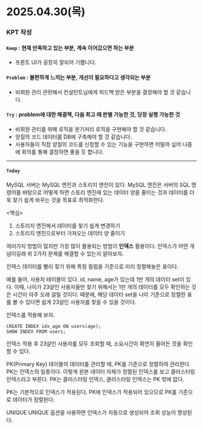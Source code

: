 # 2025.04.30(목)

### KPT 작성

#### `Keep` : 현재 만족하고 있는 부분, 계속 이어갔으면 하는 부분
- 프론트 UI가 굉장히 잘되어 기쁩니다.


#### `Problem` : 불편하게 느끼는 부분, 개선이 필요하다고 생각되는 부분
- 비회원 관리 관련해서 컨설턴트님에게 피드백 받은 부분을 결정해야 할 것 같습니다.


#### `Try` : problem에 대한 해결책, 다음 회고 때 판별 가능한 것, 당장 실행 가능한 것
- 비회원 관리를 위해 로직을 분기처리 로직을 구현해야 할 것 같습니다.
- 양질의 코드 데이터를 DB에 구축해야 할 것 같습니다.
- 사용자들이 직접 양질의 코드를 신청할 수 있는 기능을 구현하면 어떨까 싶어 나중에 회의를 통해 결정하면 좋을 듯 합니다.

---
#### `Today`
MySQL 서버는 MySQL 엔진과 스토리지 엔진이 있다. 
MySQL 엔진은 서버의 SQL 명령어를 바탕으로 어떻게 하면 스토리 엔진에 있는 데이터 양을 줄이는 것과 데이터를 더욱 찾기 쉽게 바꾸는 것을 목표로 최적화한다.

<핵심>
1. 스토리지 엔진에서 데이터를 찾기 쉽게 변경하기
2. 스토리지 엔진으로부터 가져오는 데이터 양 줄이기

여러가지 방법이 많지만 가장 많이 활용되는 방법이 **인덱스** 활용이다.
인덱스가 어떤 개념이길래 위 2가지 문제를 해결할 수 있는지 알아보자.

인덱스
데이터를 빨리 찾기 위해 특정 컬럼을 기준으로 미리 정렬해놓은 표이다.

예를 들어, 사용자 테이블이 있다. id, name, age가 있는데 1만 개의 데이터 set이 있다.
이때, 나이가 23살인 사용자들만 찾기 위해서는 1만 개의 데이터를 모두 확인하는 것은 시간이 아주 오래 걸릴 것이다.
때문에, 해당 데이터 set을 나이 기준으로 정렬한 표를 볼 수 있다면 쉽게 23살인 사용자를 찾을 수 있을 것이다.

인덱스를 적용해 보자.
```
CREATE INDEX idx_age ON users(age);
SHOW INDEX FROM users;
```
인덱스 적용 후 23살인 사용자를 모두 조회할 때, 소요시간이 확연히 줄어든 것을 확인할 수 있다.

PK(Primary Key)
테이블의 데이터를 관리할 때, PK를 기준으로 정렬하여 관리한다.
PK는 인덱스의 일종이다. 이렇게 원본 데이터 자체가 정렬된 인덱스를 보고 클러스터링 인덱스라고 부른다.
PK는 클러스터링 인덱스, 클러스터링 인덱스는 PK 밖에 없다.

PK는 기본적으로 인덱스가 적용된다.
PK에 인덱스가 적용되어 있으므로 PK를 기준으로 데이터가 정렬된다.

UNIQUE
UNIQUE 옵션을 사용하면 인덱스가 자동으로 생성되어 조회 성능이 향상된다.




















